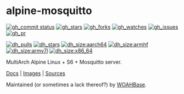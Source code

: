 # alpine-mosquitto

[![gh_commit status][201]][151]
[![gh_stars][202]][152]
[![gh_forks][203]][153]
[![gh_watches][204]][154]
[![gh_issues][211]][161]
[![gh_pr][212]][162]

[![dh_pulls][205]][155]
[![dh_stars][206]][156]
[![dh_size:aarch64][208]][158]
[![dh_size:armhf][210]][160]
[![dh_size:armv7l][209]][159]
[![dh_size:x86_64][207]][157]

MultiArch Alpine Linux + S6 + Mosquitto server.

[Docs][112] | [Images][155] | [Sources][151]

Maintained (or sometimes a lack thereof?) by [WOAHBase][110].

[110]: https://woahbase.online/
[112]: https://woahbase.online/images/alpine-mosquitto/

[151]: https://github.com/woahbase/alpine-mosquitto
[152]: https://github.com/woahbase/alpine-mosquitto/stargazers
[153]: https://github.com/woahbase/alpine-mosquitto/network/members
[154]: https://github.com/woahbase/alpine-mosquitto/watchers
[155]: https://hub.docker.com/r/woahbase/alpine-mosquitto
[156]: https://hub.docker.com/r/woahbase/alpine-mosquitto
[157]: https://hub.docker.com/r/woahbase/alpine-mosquitto/tags?name=x86_64&ordering=last_updated
[158]: https://hub.docker.com/r/woahbase/alpine-mosquitto/tags?name=aarch64&ordering=last_updated
[159]: https://hub.docker.com/r/woahbase/alpine-mosquitto/tags?name=armv7l&ordering=last_updated
[160]: https://hub.docker.com/r/woahbase/alpine-mosquitto/tags?name=armhf&ordering=last_updated
[161]: https://github.com/woahbase/alpine-mosquitto/issues
[162]: https://github.com/woahbase/alpine-mosquitto/pulls

[201]: https://img.shields.io/github/last-commit/woahbase/alpine-mosquitto?color=brightgreen&style=flat-square&logo=github
[202]: https://img.shields.io/github/stars/woahbase/alpine-mosquitto?color=brightgreen&style=flat-square&logo=github
[203]: https://img.shields.io/github/forks/woahbase/alpine-mosquitto?color=brightgreen&style=flat-square&logo=github
[204]: https://img.shields.io/github/watchers/woahbase/alpine-mosquitto?color=brightgreen&style=flat-square&logo=github
[205]: https://img.shields.io/docker/pulls/woahbase/alpine-mosquitto?color=brightgreen&style=flat-square&logo=docker&label=pulls
[206]: https://img.shields.io/docker/stars/woahbase/alpine-mosquitto?color=brightgreen&style=flat-square&logo=docker&label=stars
[207]: https://img.shields.io/docker/image-size/woahbase/alpine-mosquitto/x86_64?label=x86_64&color=brightgreen&style=flat-square&logo=docker
[208]: https://img.shields.io/docker/image-size/woahbase/alpine-mosquitto/aarch64?label=aarch64&color=brightgreen&style=flat-square&logo=docker
[209]: https://img.shields.io/docker/image-size/woahbase/alpine-mosquitto/armv7l?label=armv7l&color=brightgreen&style=flat-square&logo=docker
[210]: https://img.shields.io/docker/image-size/woahbase/alpine-mosquitto/armhf?label=armhf&color=brightgreen&style=flat-square&logo=docker
[211]: https://img.shields.io/github/issues/woahbase/alpine-mosquitto?color=brightgreen&style=flat-square&logo=github
[212]: https://img.shields.io/github/issues-pr/woahbase/alpine-mosquitto?color=brightgreen&style=flat-square&logo=github
